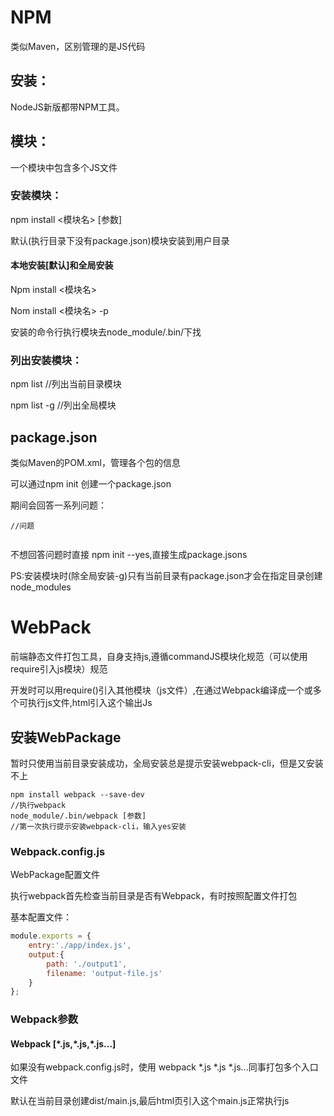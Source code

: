 # NPM

类似Maven，区别管理的是JS代码

## 安装：

NodeJS新版都带NPM工具。

## 模块：

一个模块中包含多个JS文件

### 安装模块：

npm install <模块名> [参数]

默认(执行目录下没有package.json)模块安装到用户目录

#### 本地安装[默认]和全局安装

Npm install <模块名>

Nom install <模块名> -p



安装的命令行执行模块去node_module/.bin/下找



### 列出安装模块：

npm list			//列出当前目录模块

npm list -g			//列出全局模块



## package.json

类似Maven的POM.xml，管理各个包的信息

可以通过npm init 创建一个package.json

期间会回答一系列问题：

```
//问题


```

不想回答问题时直接 npm init --yes,直接生成package.jsons

PS:安装模块时(除全局安装-g)只有当前目录有package.json才会在指定目录创建node_modules



# WebPack

前端静态文件打包工具，自身支持js,遵循commandJS模块化规范（可以使用require引入js模块）规范

开发时可以用require()引入其他模块（js文件）,在通过Webpack编译成一个或多个可执行js文件,html引入这个输出Js

## 安装WebPackage

暂时只使用当前目录安装成功，全局安装总是提示安装webpack-cli，但是又安装不上

```
npm install webpack --save-dev
//执行webpack
node_module/.bin/webpack [参数]
//第一次执行提示安装webpack-cli，输入yes安装
```

### Webpack.config.js

WebPackage配置文件

执行webpack首先检查当前目录是否有Webpack，有时按照配置文件打包

基本配置文件：

```js
module.exports = {
    entry:'./app/index.js',
    output:{
        path: './output1',
        filename: 'output-file.js'
    }
};

```

### Webpack参数

#### Webpack  [\*.js,\*.js,\*.js...]

如果没有webpack.config.js时，使用 webpack  *.js *.js *.js...同事打包多个入口文件

默认在当前目录创建dist/main.js,最后html页引入这个main.js正常执行js

















